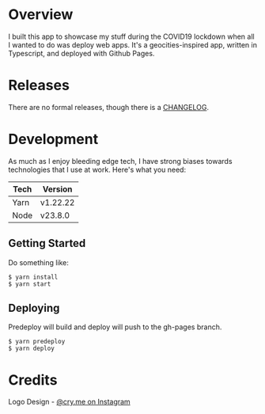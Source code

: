 # Overview

I built this app to showcase my stuff during the COVID19 lockdown when all I wanted to do was deploy web apps. It's a geocities-inspired app, written in Typescript, and deployed with Github Pages.

# Releases

There are no formal releases, though there is a [CHANGELOG](/src/CHANGELOG.md).

# Development

As much as I enjoy bleeding edge tech, I have strong biases towards technologies that I use at work. Here's what you need:

| Tech | Version  |
| ---- | -------- |
| Yarn | v1.22.22 |
| Node | v23.8.0  |

## Getting Started

Do something like:

```
$ yarn install
$ yarn start
```

## Deploying

Predeploy will build and deploy will push to the gh-pages branch.

```
$ yarn predeploy
$ yarn deploy
```

# Credits

Logo Design - [@cry.me on Instagram](https://www.instagram.com/cry.me)
